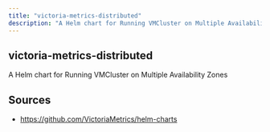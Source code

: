 ```yaml
---
title: "victoria-metrics-distributed"
description: "A Helm chart for Running VMCluster on Multiple Availability Zones"
---
```


## victoria-metrics-distributed

A Helm chart for Running VMCluster on Multiple Availability Zones

## Sources

- https://github.com/VictoriaMetrics/helm-charts
